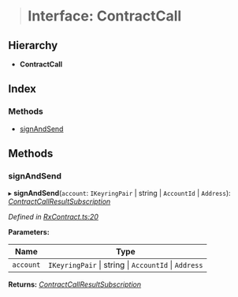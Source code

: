 > # Interface: ContractCall

## Hierarchy

* **ContractCall**

## Index

### Methods

* [signAndSend](_rxcontract_.contractcall.md#signandsend)

## Methods

###  signAndSend

▸ **signAndSend**(`account`: `IKeyringPair` | string | `AccountId` | `Address`): *[ContractCallResultSubscription](../modules/_rxcontract_.md#contractcallresultsubscription)*

*Defined in [RxContract.ts:20](https://github.com/polkadot-js/api/blob/97a5b16/packages/api-contract/src/RxContract.ts#L20)*

**Parameters:**

Name | Type |
------ | ------ |
`account` | `IKeyringPair` \| string \| `AccountId` \| `Address` |

**Returns:** *[ContractCallResultSubscription](../modules/_rxcontract_.md#contractcallresultsubscription)*
